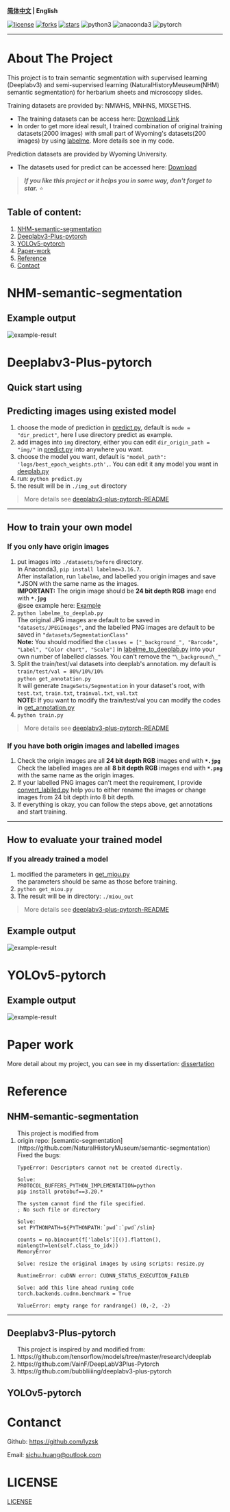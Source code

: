 **[简体中文](./README.CN.md) | English**

[![license](https://img.shields.io/github/license/lyzsk/analysis-of-herbarium-sheets.svg?style=plastic&logo=github)](https://github.com/lyzsk/analysis-of-herbarium-sheets/blob/master/LICENSE) [![forks](https://img.shields.io/github/forks/lyzsk/analysis-of-herbarium-sheets.svg?style=plastic&logo=github)](https://github.com/lyzsk/analysis-of-herbarium-sheets/members) [![stars](https://img.shields.io/github/stars/lyzsk/analysis-of-herbarium-sheets.svg?style=plastic&logo=github)](https://github.com/lyzsk/analysis-of-herbarium-sheets/stargazers) ![python3](https://img.shields.io/badge/language-Python3-14274E?style=plastic&logo=python) ![anaconda3](https://img.shields.io/badge/environment-Anaconda3-394867?style=plastic&logo=anaconda) ![pytorch](https://img.shields.io/badge/framework-Pytorch-394867?style=plastic&logo=pytorch)

---

# About The Project

This project is to train semantic segmentation with supervised learning (Deeplabv3) and semi-supervised learning (NaturalHistoryMeuseum(NHM) semantic segmentation) for herbarium sheets and microscopy slides.

Training datasets are provided by: NMWHS, MNHNS, MIXSETHS.

-   The training datasets can be access here: [Download Link](https://zenodo.org/record/4448186)
-   In order to get more ideal result, I trained combination of original training datasets(2000 images) with small part of Wyoming's datasets(200 images) by using [labelme](https://anaconda.org/conda-forge/labelme). More details see in my code.

Prediction datasets are provided by Wyoming University.

-   The datasets used for predict can be accessed here: [Download]()

> **_If you like this project or it helps you in some way, don't forget to star._** :star:

## Table of content:

1. [NHM-semantic-segmentation](#nhm-semantic-segmentation)
2. [Deeplabv3-Plus-pytorch](#deeplabv3-plus-pytorch)
3. [YOLOv5-pytorch](#yolov5-pytorch)
4. [Paper-work](#paper-work)
5. [Reference](#reference)
6. [Contact](#contanct)

# NHM-semantic-segmentation

## Example output

![example-result](./example_result/nhm-semantic-segmentation/slides_rbgkslides_example_result.png)

# Deeplabv3-Plus-pytorch

## Quick start using

## Predicting images using existed model

1. choose the mode of prediction in [predict.py](./deeplabv3-plus-pytorch/predict.py), default is `mode = "dir_predict"`, here I use directory predict as example.
2. add images into `img` directory, either you can edit `dir_origin_path = "img/"` in [predict.py](./deeplabv3-plus-pytorch/predict.py) into anywhere you want.
3. choose the model you want, default is `"model_path": 'logs/best_epoch_weights.pth',`. You can edit it any model you want in [deeplab.py](./deeplabv3-plus-pytorch/deeplab.py)
4. run: `python predict.py`
5. the result will be in `./img_out` directory

> More details see [deeplabv3-plus-pytorch-README](./deeplabv3-plus-pytorch/README.md)

---

## How to train your own model

### If you only have origin images

1. put images into `./datasets/before` directory.
   <br>In Anaconda3, `pip install labelme=3.16.7`.
   <br>After installation, run `labelme`, and labelled you origin images and save \*.JSON with the same name as the images.
   <br>**IMPORTANT:** The origin image should be **24 bit depth RGB** image end with **`*.jpg`**
   <br>@see example here: [Example](./deeplabv3-plus-pytorch/datasets/before/)
2. `python labelme_to_deeplab.py`
   <br> The original JPG images are default to be saved in `"datasets/JPEGImages"`, and the labelled PNG images are default to be saved in `"datasets/SegmentationClass"`
   <br>**Note:** You should modified the `classes = ["_background_", "Barcode", "Label", "Color chart", "Scale"]` in [labelme_to_deeplab.py](./deeplabv3-plus-pytorch/labelme_to_deeplab.py) into your own number of labelled classes. You can't remove the `"\_background\_"`
3. Split the train/test/val datasets into deeplab's annotation. my default is `train/test/val = 80%/10%/10%`
   <br>`python get_annotation.py`
   <br>It will generate `ImageSets/Segmentation` in your dataset's root, with `test.txt`, `train.txt`, `trainval.txt`, `val.txt`
   <br>**NOTE:** If you want to modify the train/test/val you can modify the codes in [get_annotation.py](./deeplabv3-plus-pytorch/get_annotation.py)
4. `python train.py`

> More details see [deeplabv3-plus-pytorch-README](./deeplabv3-plus-pytorch/README.md)

### If you have both origin images and labelled images

1. Check the origin images are all **24 bit depth RGB** images end with **`*.jpg`**
   <br>Check the labelled images are all **8 bit depth RGB** images end with **`*.png`** with the same name as the origin images.
2. If your labelled PNG images can't meet the requirement, I provide [convert_lablled.py](./deeplabv3-plus-pytorch/convert_lablled.py) help you to either rename the images or change images from 24 bit depth into 8 bit depth.
3. If everything is okay, you can follow the steps above, get annotations and start training.

---

## How to evaluate your trained model

### If you already trained a model

1. modified the parameters in [get_miou.py](./deeplabv3-plus-pytorch/get_miou.py)
   <br> the parameters should be same as those before training.
2. `python get_miou.py`
3. The result will be in directory: `./miou_out`

> More details see [deeplabv3-plus-pytorch-README](./deeplabv3-plus-pytorch/README.md)

## Example output

![example-result](./example_result/deeplabv3-plus/RM0008192_example_result.jpg)

# YOLOv5-pytorch

## Example output

![example-result](./example_result/yolov5/RM0090530_example_result.jpg)

# Paper work

More detail about my project, you can see in my dissertation: [dissertation]()

# Reference

## NHM-semantic-segmentation

<ol>This project is modified from <li>origin repo: [semantic-segmentation](https://github.com/NaturalHistoryMuseum/semantic-segmentation)</li>
Fixed the bugs:

```
TypeError: Descriptors cannot not be created directly.

Solve:
PROTOCOL_BUFFERS_PYTHON_IMPLEMENTATION=python
pip install protobuf==3.20.*
```

```
The system cannot find the file specified.
; No such file or directory

Solve:
set PYTHONPATH=${PYTHONPATH:`pwd`:`pwd`/slim}
```

```
counts = np.bincount(f['labels'][()].flatten(), minlength=len(self.class_to_idx))
MemoryError

Solve: resize the original images by using scripts: resize.py
```

```
RuntimeError: cuDNN error: CUDNN_STATUS_EXECUTION_FAILED

Solve: add this line ahead runing code
torch.backends.cudnn.benchmark = True
```

```
ValueError: empty range for randrange() (0,-2, -2)
```

</ol>

---

## Deeplabv3-Plus-pytorch

<ol>This project is inspired by and modified from: 
<li>https://github.com/tensorflow/models/tree/master/research/deeplab</li>
<li>https://github.com/VainF/DeepLabV3Plus-Pytorch</li>
<li>https://github.com/bubbliiiing/deeplabv3-plus-pytorch</li>
</ol>

## YOLOv5-pytorch

# Contanct

Github: https://github.com/lyzsk

Email: sichu.huang@outlook.com

# LICENSE

[LICENSE](./LICENSE)
